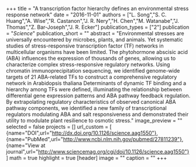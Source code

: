 +++
title = "A transcription factor hierarchy defines an environmental stress response network"
date = "2016-11-01"
authors = ["L. Song","S. C. Huang","A. Wise","R. Castanon","J. R. Nery","H. Chen","M. Watanabe","J. Thomas","Z. Bar-Joseph","J. R. Ecker"]
publication_types = ["2"]
publication = "_Science_"
publication_short = ""
abstract = "Environmental stresses are universally encountered by microbes, plants, and animals. Yet systematic studies of stress-responsive transcription factor (TF) networks in multicellular organisms have been limited. The phytohormone abscisic acid (ABA) influences the expression of thousands of genes, allowing us to characterize complex stress-responsive regulatory networks. Using chromatin immunoprecipitation sequencing, we identified genome-wide targets of 21 ABA-related TFs to construct a comprehensive regulatory network in Arabidopsis thaliana Determinants of dynamic TF binding and a hierarchy among TFs were defined, illuminating the relationship between differential gene expression patterns and ABA pathway feedback regulation. By extrapolating regulatory characteristics of observed canonical ABA pathway components, we identified a new family of transcriptional regulators modulating ABA and salt responsiveness and demonstrated their utility to modulate plant resilience to osmotic stress."
image_preview = ""
selected = false
projects = []
url_custom = [ {name="DOI",url="http://dx.doi.org/10.1126/science.aag1550"},
{name="PubMed",url="http://www.ncbi.nlm.nih.gov/pubmed/27811239"},
{name="View at journal",url="http://www.sciencemag.org/cgi/doi/10.1126/science.aag1550"}
 ] 
math = true
highlight = true
[header]
image = ""
caption = ""
+++

